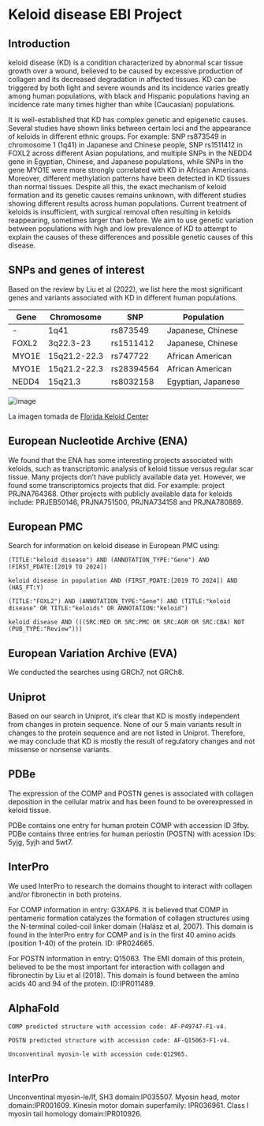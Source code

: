 # Keloid disease EBI Project
## Introduction
keloid disease (KD) is a condition characterized by abnormal scar tissue growth over a wound, believed to be caused by excessive production of collagen and its decreased degradation in affected tissues. KD can be triggered by both light and severe wounds and its incidence varies greatly among human populations, with black and Hispanic populations having an incidence rate many times higher than white (Caucasian) populations. 

It is well-established that KD has complex genetic and epigenetic causes. Several studies have shown links between certain loci and the appearance of keloids in different ethnic groups. For example: SNP rs873549 in chromosome 1 (1q41) in Japanese and Chinese people, SNP rs1511412 in FOXL2 across different Asian populations, and multiple SNPs in the NEDD4 gene in Egyptian, Chinese, and Japanese populations, while SNPs in the gene MYO1E were more strongly correlated with KD in African Americans. Moreover, different methylation patterns have been detected in KD tissues than normal tissues. Despite all this, the exact mechanism of keloid formation and its genetic causes remains unknown, with different studies showing different results across human populations. Current treatment of keloids is insufficient, with surgical removal often resulting in keloids reappearing, sometimes larger than before. We aim to use genetic variation between populations with high and low prevalence of KD to attempt to explain the causes of these differences and possible genetic causes of this disease. 
## SNPs and genes of interest
Based on the review by Liu et al (2022), we list here the most significant genes and variants associated with KD in different human populations. 

| Gene | Chromosome | SNP	| Population |  
|---------------|---------------|---------------|---------------|
| - | 1q41 | rs873549 | Japanese, Chinese |  
| FOXL2 |	3q22.3-23 |	rs1511412 |	Japanese, Chinese |
| MYO1E |	15q21.2-22.3 | rs747722 |	African American |
| MYO1E	| 15q21.2-22.3 | rs28394564 |	African American |
| NEDD4	| 15q21.3 |	rs8032158	| Egyptian, Japanese |

![image](https://github.com/NataliaDC16/KD_EBI_Project/blob/main/KD.png) 

La imagen tomada de [Florida Keloid Center](https://floridakeloidcenter.com/news/)

## European Nucleotide Archive (ENA)
We found that the ENA has some interesting projects associated with keloids, such as transcriptomic analysis of keloid tissue versus regular scar tissue. Many projects don’t have publicly available data yet. However, we found some transcriptomics projects that did. For example: project PRJNA764368. Other projects with publicly available data for keloids include: PRJEB50146, PRJNA751500, PRJNA734158 and PRJNA780889.

## European PMC

Search for information on keloid disease in European PMC using:

```plaintext
(TITLE:"keloid disease") AND (ANNOTATION_TYPE:"Gene") AND (FIRST_PDATE:[2019 TO 2024])
```
```plaintext
keloid disease in population AND (FIRST_PDATE:[2019 TO 2024]) AND (HAS_FT:Y)
```
```plaintext
(TITLE:"FOXL2") AND (ANNOTATION_TYPE:"Gene") AND (TITLE:"keloid disease" OR TITLE:"keloids" OR ANNOTATION:"keloid")
```
```plaintext
keloid disease AND (((SRC:MED OR SRC:PMC OR SRC:AGR OR SRC:CBA) NOT (PUB_TYPE:"Review")))
```
## European Variation Archive (EVA)
We conducted the searches using GRCh7, not GRCh8.

## Uniprot 
Based on our search in Uniprot, it’s clear that KD is mostly independent from changes in protein sequence. None of our 5 main variants result in changes to the protein sequence and are not listed in Uniprot. Therefore, we may conclude that KD is mostly the result of regulatory changes and not missense or nonsense variants.

## PDBe
The expression of the COMP and POSTN genes is associated with collagen deposition in the cellular matrix and has been found to be overexpressed in keloid tissue. 

PDBe contains one entry for human protein COMP with accession ID 3fby.
PDBe contains three entries for human periostin (POSTN) with acession IDs: 5yjg, 5yjh and 5wt7.

## InterPro 
We used InterPro to research the domains thought to interact with collagen and/or fibronectin in both proteins. 

For COMP information in entry: G3XAP6.
It is believed that COMP in pentameric formation catalyzes the formation of collagen structures using the N-terminal coiled-coil linker domain (Halász et al, 2007). This domain is found in the InterPro entry for COMP and is in the first 40 amino acids (position 1-40) of the protein. ID: IPR024665.

For POSTN information in entry: Q15063.
The EMI domain of this protein, believed to be the most important for interaction with collagen and fibronectin by Liu et al (2018). This domain is found between the amino acids 40 and 94 of the protein. ID:IPR011489.

## AlphaFold
```plaintext
COMP predicted structure with accession code: AF-P49747-F1-v4.
```
```plaintext
POSTN predicted structure with accession code: AF-Q15063-F1-v4.
```
```plaintext
Unconventinal myosin-le with accession code:Q12965.
```
## InterPro

Unconventinal myosin-le/lf, SH3 domain:IP035507.
Myosin head, motor domain:IPR001609.
Kinesin motor domain superfamily: IPR036961.
Class I myosin tail homology domain:IPR010926.



